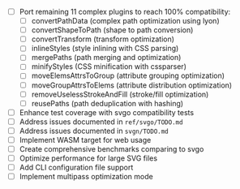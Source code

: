 - [ ] Port remaining 11 complex plugins to reach 100% compatibility:
  - [ ] convertPathData (complex path optimization using lyon)
  - [ ] convertShapeToPath (shape to path conversion)
  - [ ] convertTransform (transform optimization)
  - [ ] inlineStyles (style inlining with CSS parsing)
  - [ ] mergePaths (path merging and optimization)
  - [ ] minifyStyles (CSS minification with cssparser)
  - [ ] moveElemsAttrsToGroup (attribute grouping optimization)
  - [ ] moveGroupAttrsToElems (attribute distribution optimization)
  - [ ] removeUselessStrokeAndFill (stroke/fill optimization)
  - [ ] reusePaths (path deduplication with hashing)
- [ ] Enhance test coverage with svgo compatibility tests
- [ ] Address issues documented in `ref/svgo/TODO.md`
- [ ] Address issues documented in `svgn/TODO.md`
- [ ] Implement WASM target for web usage
- [ ] Create comprehensive benchmarks comparing to svgo
- [ ] Optimize performance for large SVG files
- [ ] Add CLI configuration file support
- [ ] Implement multipass optimization mode